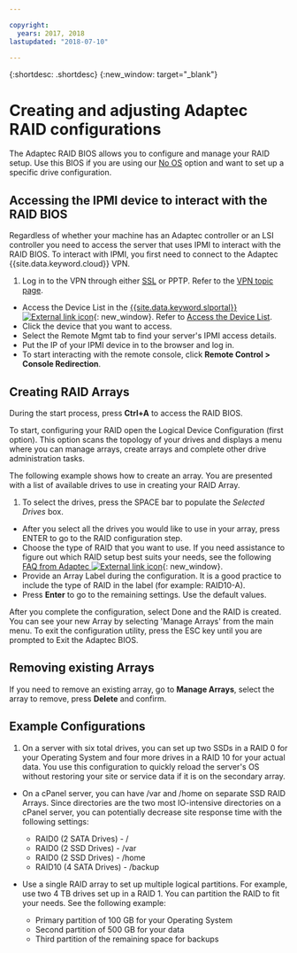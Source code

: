 ```yaml
---

copyright:
  years: 2017, 2018
lastupdated: "2018-07-10"

---
```


{:shortdesc: .shortdesc}
{:new_window: target="_blank"}

# Creating and adjusting Adaptec RAID configurations

The Adaptec RAID BIOS allows you to configure and manage your RAID setup. Use this BIOS if you are using our [No OS](/docs/bare-metal?topic=bare-metal-the-no-os-option) option and want to set up a specific drive configuration.

## Accessing the IPMI device to interact with the RAID BIOS

Regardless of whether your machine has an Adaptec controller or an LSI controller you need to access the server that uses IPMI to interact with the RAID BIOS. To interact with IPMI, you first need to connect to the Adaptec {{site.data.keyword.cloud}} VPN.
1. Log in to the VPN through either [SSL](/docs/infrastructure/iaas-vpn?topic=VPN-use-ssl-vpn) or PPTP. Refer to the [VPN topic page](/docs/infrastructure/iaas-vpn?topic=VPN-getting-started-with-virtual-private-networking-vpn-).
* Access the Device List in the [{{site.data.keyword.slportal}} ![External link icon](../icons/launch-glyph.svg "External link icon")](https://control.softlayer.com/){: new_window}. Refer to [Access the Device List](/docs/vsi?topic=virtual-servers-managing-virtual-servers).
* Click the device that you want to access.
* Select the Remote Mgmt tab to find your server's IPMI access details.
* Put the IP of your IPMI device in to the browser and log in.
* To start interacting with the remote console, click **Remote Control > Console Redirection**.

## Creating RAID Arrays

During the start process, press **Ctrl+A** to access the RAID BIOS.

To start, configuring your RAID open the Logical Device Configuration (first option). This option scans the topology of your drives and displays a menu where you can manage arrays, create arrays and complete other drive administration tasks.

The following example shows how to create an array. You are presented with a list of available drives to use in creating your RAID Array.

1. To select the drives, press the SPACE bar to populate the *Selected Drives* box.
* After you select all the drives you would like to use in your array, press ENTER to go to the RAID configuration step.
* Choose the type of RAID that you want to use. If you need assistance to figure out which RAID setup best suits your needs, see the following [FAQ from Adaptec ![External link icon](../icons/launch-glyph.svg "External link icon")](http://www.adaptec.com/en-us/_common/compatibility/_education/raid_level_compar_wp.htm){: new_window}.
* Provide an Array Label during the configuration. It is a good practice to include the type of RAID in the label (for example: RAID10-A).
* Press **Enter** to go to the remaining settings. Use the default values.

After you complete the configuration, select Done and the RAID is created. You can see your new Array by selecting 'Manage Arrays' from the main menu. To exit the configuration utility, press the ESC key until you are prompted to Exit the Adaptec BIOS.

## Removing existing Arrays

If you need to remove an existing array, go to **Manage Arrays**, select the array to remove, press **Delete** and confirm.

## Example Configurations

1. On a server with six total drives, you can set up two SSDs in a RAID 0 for your Operating System and four more drives in a RAID 10 for your actual data. You use this configuration to quickly reload the server's OS without restoring your site or service data if it is on the secondary array.

* On a cPanel server, you can have /var and /home on separate SSD RAID Arrays. Since directories are the two most IO-intensive directories on a cPanel server, you can potentially decrease site response time with the following settings:
  * RAID0 (2 SATA Drives) - /
  * RAID0 (2 SSD Drives) - /var
  * RAID0 (2 SSD Drives) - /home
  * RAID10 (4 SATA Drives) - /backup

* Use a single RAID array to set up multiple logical partitions. For example, use two 4 TB drives set up in a RAID 1. You can partition the RAID to fit your needs. See the following example:
  * Primary partition of 100 GB for your Operating System
  * Second partition of 500 GB for your data
  * Third partition of the remaining space for backups
